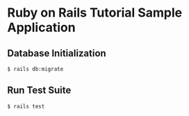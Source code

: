 # Ruby on Rails Tutorial Sample Application

## Database Initialization

```
$ rails db:migrate
```

## Run Test Suite

```
$ rails test
```
